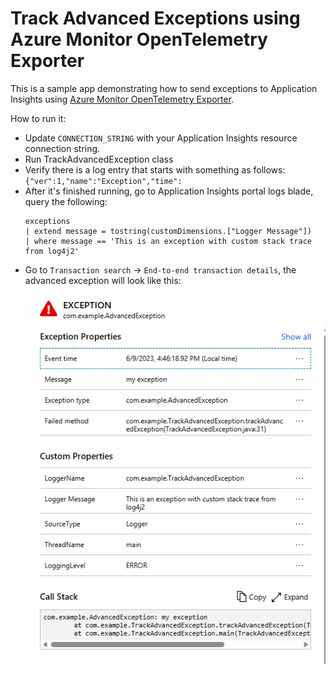 # Track Advanced Exceptions using Azure Monitor OpenTelemetry Exporter

This is a sample app demonstrating how to send exceptions to Application Insights using
[Azure Monitor OpenTelemetry Exporter](https://central.sonatype.com/artifact/com.azure/azure-monitor-opentelemetry-exporter/1.0.0-beta.8).

How to run it:
- Update `CONNECTION_STRING` with your Application Insights resource connection string.
- Run TrackAdvancedException class
- Verify there is a log entry that starts with something as follows:
  `{"ver":1,"name":"Exception","time":`
- After it's finished running, go to Application Insights portal logs blade, query the following:
  ```kusto
  exceptions
  | extend message = tostring(customDimensions.["Logger Message"])
  | where message == 'This is an exception with custom stack trace from log4j2'
  ```
- Go to `Transaction search` -> `End-to-end transaction details`, the advanced exception will look like this:
  ![image info](./images/advanced-exception-detail.png)